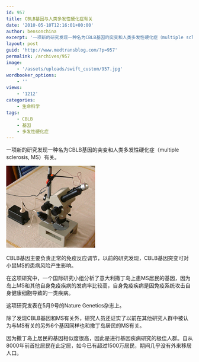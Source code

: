```yaml
---
id: 957
title: CBLB基因与人类多发性硬化症有关
date: '2010-05-10T12:16:01+00:00'
author: bensonchina
excerpt: '一项新的研究发现一种名为CBLB基因的突变和人类多发性硬化症（multiple sclerosis, MS）有关。CBLB基因主要负责正常的免疫反应调节，以前的研究发现，CBLB基因突变可对小鼠MS的患病风险产生影响。在这项研究中，一个国际研究小组分析了意大利撒丁岛上患MS居民的基因，因为岛上MS和其他自身免疫疾病的发病率比较高，自身免疫疾病是因免疫系统攻击自身健康细胞导致的一类疾病。'
layout: post
guid: 'http://www.medtransblog.com/?p=957'
permalink: /archives/957
image:
    - '/assets/uploads/swift_custom/957.jpg'
wordbooker_options:
    - ''
views:
    - '1212'
categories:
    - 生命科学
tags:
    - CBLB
    - 基因
    - 多发性硬化症
---
```


一项新的研究发现一种名为CBLB基因的突变和人类多发性硬化症（multiple sclerosis, MS）有关。

![](/assets/uploads/2010/05/4524737863_720ab2f9ba_m.jpg)

CBLB基因主要负责正常的免疫反应调节，以前的研究发现，CBLB基因突变可对小鼠MS的患病风险产生影响。

在这项研究中，一个国际研究小组分析了意大利撒丁岛上患MS居民的基因，因为岛上MS和其他自身免疫疾病的发病率比较高，自身免疫疾病是因免疫系统攻击自身健康细胞导致的一类疾病。

这项研究发表在5月9号的Nature Genetics杂志上。

除了发现CBLB基因和MS有关外，研究人员还证实了以前在其他研究人群中被认为与MS有关的另外6个基因同样也和撒丁岛居民的MS有关。

因为撒丁岛上居民的基因相似度很高，因此是进行基因疾病研究的极佳人群。自从8000年前首批居民在此定居，如今已有超过1500万居民，期间几乎没有外来移居人口。